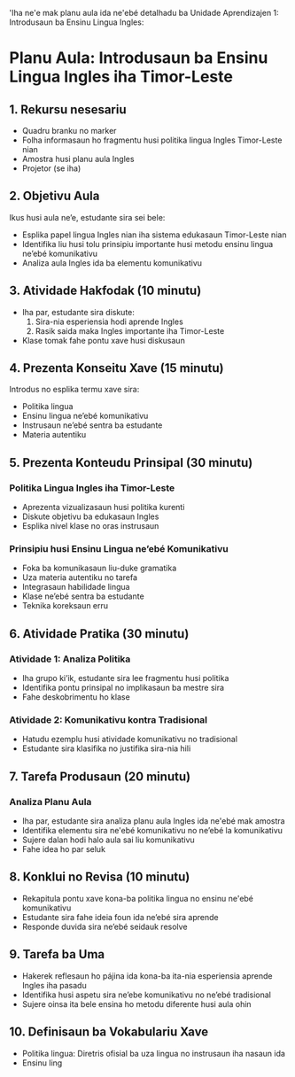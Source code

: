 'Iha ne'e mak planu aula ida ne'ebé detalhadu ba Unidade Aprendizajen 1: Introdusaun ba Ensinu Lingua Ingles:

# Planu Aula: Introdusaun ba Ensinu Lingua Ingles iha Timor-Leste

## 1. Rekursu nesesariu

- Quadru branku no marker
- Folha informasaun ho fragmentu husi politika lingua Ingles Timor-Leste nian
- Amostra husi planu aula Ingles
- Projetor (se iha)

## 2. Objetivu Aula

Ikus husi aula ne’e, estudante sira sei bele:
- Esplika papel lingua Ingles nian iha sistema edukasaun Timor-Leste nian
- Identifika liu husi tolu prinsipiu importante husi metodu ensinu lingua ne’ebé komunikativu
- Analiza aula Ingles ida ba elementu komunikativu

## 3. Atividade Hakfodak (10 minutu)

- Iha par, estudante sira diskute:
  1. Sira-nia esperiensia hodi aprende Ingles
  2. Rasik saida maka Ingles importante iha Timor-Leste
- Klase tomak fahe pontu xave husi diskusaun

## 4. Prezenta Konseitu Xave (15 minutu)

Introdus no esplika termu xave sira:
- Politika lingua
- Ensinu lingua ne’ebé komunikativu
- Instrusaun ne’ebé sentra ba estudante
- Materia autentiku

## 5. Prezenta Konteudu Prinsipal (30 minutu)

### Politika Lingua Ingles iha Timor-Leste
- Aprezenta vizualizasaun husi politika kurenti
- Diskute objetivu ba edukasaun Ingles
- Esplika nivel klase no oras instrusaun

### Prinsipiu husi Ensinu Lingua ne’ebé Komunikativu
- Foka ba komunikasaun liu-duke gramatika
- Uza materia autentiku no tarefa
- Integrasaun habilidade lingua
- Klase ne’ebé sentra ba estudante
- Teknika koreksaun erru

## 6. Atividade Pratika (30 minutu)

### Atividade 1: Analiza Politika
- Iha grupo ki’ik, estudante sira lee fragmentu husi politika
- Identifika pontu prinsipal no implikasaun ba mestre sira
- Fahe deskobrimentu ho klase

### Atividade 2: Komunikativu kontra Tradisional
- Hatudu ezemplu husi atividade komunikativu no tradisional
- Estudante sira klasifika no justifika sira-nia hili

## 7. Tarefa Produsaun (20 minutu)

### Analiza Planu Aula
- Iha par, estudante sira analiza planu aula Ingles ida ne'ebé mak amostra
- Identifika elementu sira ne'ebé komunikativu no ne’ebé la komunikativu
- Sujere dalan hodi halo aula sai liu komunikativu
- Fahe idea ho par seluk

## 8. Konklui no Revisa (10 minutu)

- Rekapitula pontu xave kona-ba politika lingua no ensinu ne'ebé komunikativu
- Estudante sira fahe ideia foun ida ne’ebé sira aprende
- Responde duvida sira ne’ebé seidauk resolve

## 9. Tarefa ba Uma

- Hakerek reflesaun ho pájina ida kona-ba ita-nia esperiensia aprende Ingles iha pasadu
- Identifika husi aspetu sira ne’ebe komunikativu no ne’ebé tradisional
- Sujere oinsa ita bele ensina ho metodu diferente husi aula ohin

## 10. Definisaun ba Vokabulariu Xave

- Politika lingua: Diretris ofisial ba uza lingua no instrusaun iha nasaun ida
- Ensinu ling